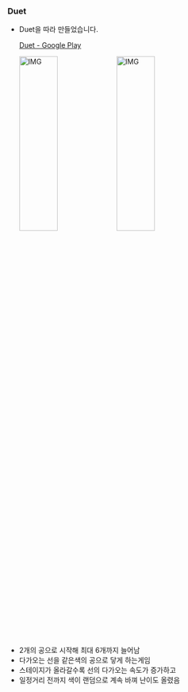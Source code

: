 ### Duet

+ Duet을 따라 만들었습니다.

  [Duet - Google Play](https://play.google.com/store/apps/details?id=com.kumobius.android.duet&hl=ko)
  
  <img src="https://postfiles.pstatic.net/MjAxOTEyMDRfMTQ2/MDAxNTc1NDAyNzY1MzA5.Oc-Nt1zpM0nX3i9cISt1Mf_nLT5_dLfee_9P13-5v3sg.LbYKTrsP0T5WUR2YOyJmrzHSiLdGs3-9P0ZOea9lC54g.PNG.whdals410/Duet_1.png?type=w773" width="40%" height="30%" title="px(픽셀) 크기 설정" alt="IMG"></img>
  <img src="https://postfiles.pstatic.net/MjAxOTEyMDRfMjIg/MDAxNTc1NDAyNzY1MzM0.H_swLx09O7IhK28ewE44u1CiIC0krXvrKSbZN7pvfCsg.bF195pJp44mjF9FMhkH4mNJlCKS7Oxn4rIKxzoTIOsMg.PNG.whdals410/Duet_2.png?type=w773" width="40%" height="30%" title="px(픽셀) 크기 설정" alt="IMG"></img>
  
- 2개의 공으로 시작해 최대 6개까지 늘어남
- 다가오는 선을 같은색의 공으로 닿게 하는게임
- 스테이지가 올라갈수록 선의 다가오는 속도가 증가하고 
- 일정거리 전까지 색이 랜덤으로 계속 바껴 난이도 올렸음

